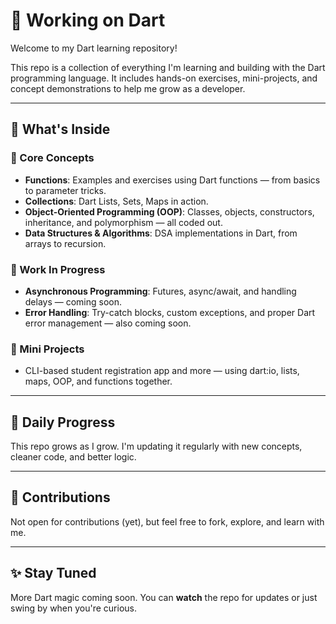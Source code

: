 # 🚀 Working on Dart

Welcome to my Dart learning repository!

This repo is a collection of everything I'm learning and building with the Dart programming language. It includes hands-on exercises, mini-projects, and concept demonstrations to help me grow as a developer.

---

## 📂 What's Inside

### 🔧 Core Concepts
- **Functions**: Examples and exercises using Dart functions — from basics to parameter tricks.
- **Collections**: Dart Lists, Sets, Maps in action.
- **Object-Oriented Programming (OOP)**: Classes, objects, constructors, inheritance, and polymorphism — all coded out.
- **Data Structures & Algorithms**: DSA implementations in Dart, from arrays to recursion.

### 🔁 Work In Progress
- **Asynchronous Programming**: Futures, async/await, and handling delays — coming soon.
- **Error Handling**: Try-catch blocks, custom exceptions, and proper Dart error management — also coming soon.

### 🧪 Mini Projects
- CLI-based student registration app and more — using dart:io, lists, maps, OOP, and functions together.

---

## 📅 Daily Progress
This repo grows as I grow. I'm updating it regularly with new concepts, cleaner code, and better logic.

---


## 🤝 Contributions
Not open for contributions (yet), but feel free to fork, explore, and learn with me.

---

## ✨ Stay Tuned
More Dart magic coming soon. You can **watch** the repo for updates or just swing by when you're curious.
